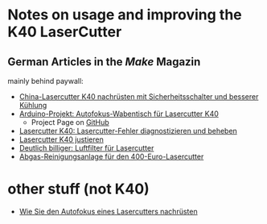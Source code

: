 # Notes on usage and improving the K40 LaserCutter

## German Articles in the *Make* Magazin
mainly behind paywall:
- [China-Lasercutter K40 nachrüsten mit Sicherheitsschalter und besserer Kühlung](https://www.heise.de/ratgeber/China-Lasercutter-K40-nachruesten-mit-Sicherheitsschalter-und-besserer-Kuehlung-4291270.html)
- [Arduino-Projekt: Autofokus-Wabentisch für Lasercutter K40 ](https://www.heise.de/ratgeber/Arduino-Projekt-Autofokus-Wabentisch-fuer-Lasercutter-K40-6044015.html)
  - Project Page on [GitHub](https://github.com/MakeMagazinDE/Wabentisch)
- [Lasercutter K40: Lasercutter-Fehler diagnostizieren und beheben](https://www.heise.de/ratgeber/Lasercutter-K40-Lasercutter-Fehler-diagnostizieren-und-beheben-6163208.html)
- [Lasercutter K40 justieren](https://www.heise.de/select/make/2021/4/2113213584260524312)
- [Deutlich billiger: Luftfilter für Lasercutter](https://www.heise.de/news/Deutlich-billiger-Luftfilter-fuer-Lasercutter-6147310.html)
- [Abgas-Reinigungsanlage für den 400-Euro-Lasercutter](https://www.heise.de/ratgeber/Abgas-Reinigungsanlage-fuer-den-400-Euro-Lasercutter-4182088.html)

# other stuff (not K40)
- [Wie Sie den Autofokus eines Lasercutters nachrüsten](https://www.heise.de/ratgeber/Wie-Sie-den-Autofokus-eines-Lasercutters-nachruesten-9650083.html)
